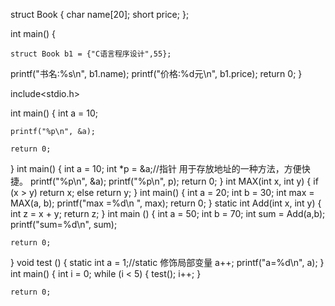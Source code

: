 struct Book
{
	char name[20];
	short price;
};

int main()
{

	struct Book b1 = {"C语言程序设计",55};
printf("书名:%s\n", b1.name);
printf("价格:%d元\n", b1.price);
	return 0;
}


include<stdio.h>

int main()
{
	int a = 10;

	printf("%p\n", &a);
	
	return 0;
}
int main()
{
	int a = 10;
	int *p = &a;//指针 用于存放地址的一种方法，方便快捷。
	printf("%p\n", &a); 
	printf("%p\n", p);
	return 0;
}
int MAX(int x, int y)
{
	if (x > y)
		return x;
	else
		return y;
}
int main()
{
	int a = 20;
	int b = 30;
	int max = MAX(a, b);
	printf("max =%d\n ", max);
	return 0;
}
static int Add(int x, int y)
{
	int z = x + y;
	return z;
}
int main ()
{
	int a = 50;
	int b = 70;
	int sum = Add(a,b);
	printf("sum=%d\n", sum);

	return 0;
}
void test ()
{
	static int a = 1;//static 修饰局部变量
	a++;
	printf("a=%d\n", a);
}
int main()
{
	int i = 0;
 	while (i < 5)
	{
		test();
		i++;
	}

	return 0;
